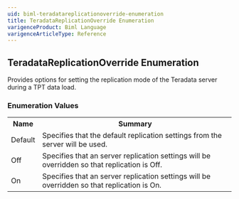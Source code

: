 ```yaml
---
uid: biml-teradatareplicationoverride-enumeration
title: TeradataReplicationOverride Enumeration
varigenceProduct: Biml Language
varigenceArticleType: Reference
---
```


## TeradataReplicationOverride Enumeration<div class="LanguageSummary"><div class ="SummaryItem">Provides options for setting the replication mode of the Teradata server during a TPT data load.</div></div><div class="EnumValueGroup">### Enumeration Values<table id="EnumValue" class="MemberList"><tbody><tr><th class="MemberNameColumnHeader">Name</th><th class="MemberSummaryColumnHeader">Summary</th></tr><tr class="cd0"><td class="MemberName">Default</td><td class="MemberSummary"><div class ="SummaryItem">Specifies that the default replication settings from the server will be used.</div></td></tr><tr class="cd1"><td class="MemberName">Off</td><td class="MemberSummary"><div class ="SummaryItem">Specifies that an server replication settings will be overridden so that replication is Off.</div></td></tr><tr class="cd0"><td class="MemberName">On</td><td class="MemberSummary"><div class ="SummaryItem">Specifies that an server replication settings will be overridden so that replication is On.</div></td></tr></tbody></table></div>